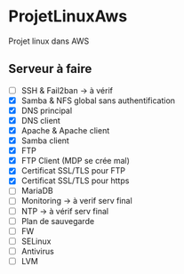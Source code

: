 # ProjetLinuxAws

Projet linux dans AWS  

## Serveur à faire

* [ ] SSH & Fail2ban -> à vérif
* [x] Samba & NFS global sans authentification
* [x] DNS principal
* [x] DNS client
* [x] Apache & Apache client
* [x] Samba client
* [x] FTP
* [x] FTP Client (MDP se crée mal)
* [x] Certificat SSL/TLS pour FTP
* [x] Certificat SSL/TLS pour https
* [ ] MariaDB
* [ ] Monitoring -> à verif serv final
* [ ] NTP -> à vérif serv final
* [ ] Plan de sauvegarde
* [ ] FW
* [ ] SELinux
* [ ] Antivirus
* [ ] LVM
